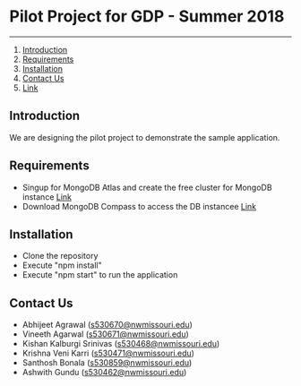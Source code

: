 # Pilot Project for GDP - Summer 2018
-------------

1. [Introduction](#introduction)
2. [Requirements](#requirements)
3. [Installation](#installation)
4. [Contact Us](#contact-us)
5. [Link](https://pilot-project-api-gdp.herokuapp.com/)
## Introduction

We are designing the pilot project to demonstrate the sample application.

## Requirements
- Singup for MongoDB Atlas and create the free cluster for MongoDB instance [Link](https://www.mongodb.com/download-center?jmp=nav#atlas)
- Download MongoDB Compass to access the DB instancee [Link](https://www.mongodb.com/download-center?jmp=nav#compass)


## Installation
- Clone the repository
- Execute "npm install"
- Execute "npm start" to run the application

## Contact Us
- Abhijeet Agrawal (s530670@nwmissouri.edu)
- Vineeth Agarwal (s530671@nwmissouri.edu)
- Kishan Kalburgi Srinivas (s530468@nwmissouri.edu)
- Krishna Veni Karri (s530471@nwmissouri.edu)
- Santhosh Bonala (s530859@nwmissouri.edu)
- Ashwith Gundu (s530462@nwmissouri.edu)
